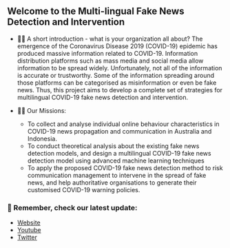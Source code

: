 ## Welcome to the Multi-lingual Fake News Detection and Intervention  


- 🙋‍♀️ A short introduction - what is your organization all about?
The emergence of the Coronavirus Disease 2019 (COVID-19) epidemic has produced massive information related to COVID-19. Information distribution platforms such as mass media and social media allow information to be spread widely. Unfortunately, not all of the information is accurate or trustworthy. Some of the information spreading around those platforms can be categorised as misinformation or even be fake news.
Thus, this project aims to develop a complete set of strategies for multilingual COVID-19 fake news detection and intervention.



- 👩‍💻 Our Missions:
  - To collect and analyse individual online behaviour characteristics in COVID-19 news propagation and communication in Australia and Indonesia.
  - To conduct theoretical analysis about the existing fake news detection models, and design a multilingual COVID-19 fake news detection model using advanced machine learning techniques
  - To apply the proposed COVID-19 fake news detection method to risk communication management to intervene in the spread of fake news, and help authoritative organisations to generate their customised COVID-19 warning policies. 



### 🧙 Remember, check our latest update:
- [Website](https://counterinfodemic.org)
- [Youtube](https://www.youtube.com/channel/UCsf_Bd1QvG0oL46-J3QIojQ)
- [Twitter](https://twitter.com/counterinfodem1)
